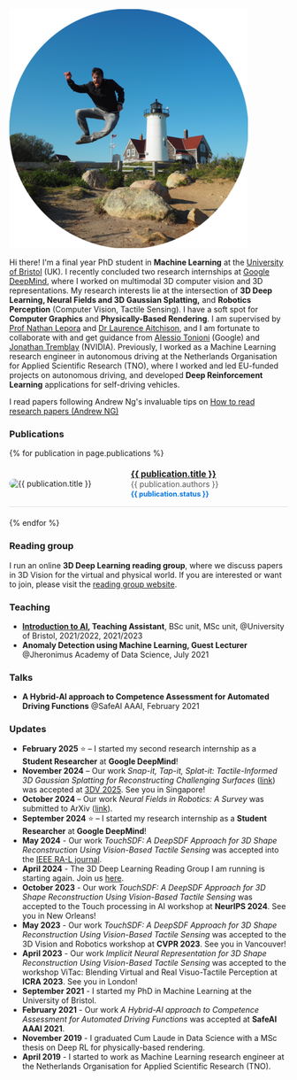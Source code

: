 
<img id="img-profile" src="img/jumping_me.png" alt="A picture of me jumping in front of a lighthouse">

Hi there! I'm a final year PhD student in **Machine Learning** at the [University of Bristol](https://www.bristol.ac.uk/) (UK). I recently concluded two research internships at [Google DeepMind](https://deepmind.google/), where I worked on multimodal 3D computer vision and 3D representations. My research interests lie at the intersection of **3D Deep Learning, Neural Fields and 3D Gaussian Splatting,** and **Robotics Perception** (Computer Vision, Tactile Sensing). I have a soft spot for **Computer Graphics** and **Physically-Based Rendering**. I am supervised by [Prof Nathan Lepora](https://lepora.com/) and [Dr Laurence Aitchison](http://www.gatsby.ucl.ac.uk/~laurence/), and I am fortunate to collaborate with and get guidance from [Alessio Tonioni](https://alessiotonioni.github.io/) (Google) and [Jonathan Tremblay](https://research.nvidia.com/person/jonathan-tremblay) (NVIDIA). Previously, I worked as a Machine Learning research engineer in autonomous driving at the Netherlands Organisation for Applied Scientific Research (TNO), where I worked and led EU-funded projects on autonomous driving, and developed **Deep Reinforcement Learning** applications for self-driving vehicles.

I read papers following Andrew Ng's invaluable tips on <a href="https://youtu.be/733m6qBH-jI">How to read research papers (Andrew NG)</a>

### Publications
<div style="display: flex; flex-direction: column; gap: 20px;">
{% for publication in page.publications %}
    <div class="publication" style="display: flex; align-items: center; gap: 20px; border-bottom: 1px solid #ddd; padding-bottom: 15px;">
        <img src="{{ publication.img }}" alt="{{ publication.title }}" width="200px" style="border-radius: 10px;">
        <div>
            <a href="{{ publication.link }}" style="font-size: 1.1em; font-weight: bold;">{{ publication.title }}</a><br>
            <span style="color: #555;">{{ publication.authors }}</span><br>
            <span style="font-size: 0.9em; font-weight: bold; color: #0073e6;">{{ publication.status }}</span>
        </div>
    </div>
{% endfor %}
</div>

### Reading group

I run an online **3D Deep Learning reading group**, where we discuss papers in 3D Vision for the virtual and physical world. If you are interested or want to join, please visit the [reading group website](https://3d-deeplearning-rg.github.io/).  

### Teaching
- **[Introduction to AI](https://www.bris.ac.uk/unit-programme-catalogue/UnitDetails.jsa?ayrCode=22%2F23&unitCode=EMATM0044), Teaching Assistant**, BSc unit, MSc unit, @University of Bristol, 2021/2022, 2021/2023
- **Anomaly Detection using Machine Learning, Guest Lecturer** @Jheronimus Academy of Data Science, July 2021


### Talks
- **A Hybrid-AI approach to Competence Assessment for Automated Driving Functions** @SafeAI AAAI, February 2021

### Updates
- **February 2025** ⭐ – I started my second research internship as a **Student Researcher** at **Google DeepMind**!  
- **November 2024** – Our work *Snap-it, Tap-it, Splat-it: Tactile-Informed 3D Gaussian Splatting for Reconstructing Challenging Surfaces* ([link](https://arxiv.org/pdf/2410.20220v1)) was accepted at [3DV 2025](https://3dvconf.github.io/2025/). See you in Singapore!  
- **October 2024** – Our work *Neural Fields in Robotics: A Survey* was submitted to ArXiv ([link](https://arxiv.org/pdf/2410.20220v1)).  
- **September 2024** ⭐ – I started my research internship as a **Student Researcher** at **Google DeepMind**!  
- **May 2024** - Our work *TouchSDF: A DeepSDF Approach for 3D Shape Reconstruction Using Vision-Based Tactile Sensing* was accepted into the [IEEE RA-L journal](https://ieeexplore.ieee.org/abstract/document/10517361).
- **April 2024** - The 3D Deep Learning Reading Group I am running is starting again. Join us [here](https://3d-deeplearning-rg.github.io/).
- **October 2023** - Our work *TouchSDF: A DeepSDF Approach for 3D Shape Reconstruction Using Vision-Based Tactile Sensing* was accepted to the Touch processing in AI workshop at **NeurIPS 2024**. See you in New Orleans!
- **May 2023** - Our work *TouchSDF: A DeepSDF Approach for 3D Shape Reconstruction Using Vision-Based Tactile Sensing* was accepted to the 3D Vision and Robotics workshop at **CVPR 2023**. See you in Vancouver!
- **April 2023** - Our work *Implicit Neural Representation for 3D Shape Reconstruction Using Vision-Based Tactile Sensing* was accepted to the workshop ViTac: Blending Virtual and Real Visuo-Tactile Perception at **ICRA 2023**. See you in London!
- **September 2021** - I started my PhD in Machine Learning at the University of Bristol.
- **February 2021** - Our work *A Hybrid-AI approach to Competence Assessment for Automated Driving Functions* was accepted at **SafeAI AAAI 2021**.
- **November 2019** - I graduated Cum Laude in Data Science with a MSc thesis on Deep RL for physically-based rendering.
- **April 2019** - I started to work as Machine Learning research engineer at the Netherlands Organisation for Applied Scientific Research (TNO).
